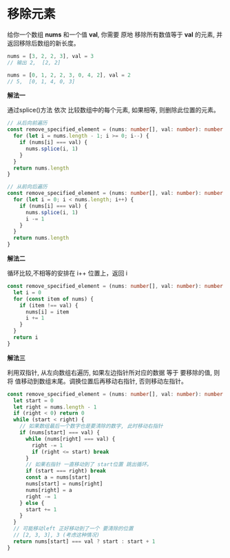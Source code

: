 # 移除元素

  给你一个数组 **nums** 和一个值 **val**, 你需要 原地 移除所有数值等于 **val** 的元素, 并返回移除后数组的新长度。

```js
nums = [3, 2, 2, 3], val = 3
// 输出 2,  [2, 2]

nums = [0, 1, 2, 2, 3, 0, 4, 2], val = 2
// 5,  [0, 1, 4, 0, 3]
```

**解法一**

  通过splice()方法 依次  比较数组中的每个元素, 如果相等, 则删除此位置的元素。
```ts
// 从后向前遍历
const remove_specified_element = (nums: number[], val: number): number => {
  for (let i = nums.length - 1; i >= 0; i--) {
    if (nums[i] === val) {
      nums.splice(i, 1)
    }
  }
  return nums.length
}

// 从前向后遍历
const remove_specified_element = (nums: number[], val: number): number => {
  for (let i = 0; i < nums.length; i++) {
    if (nums[i] === val) {
      nums.splice(i, 1)
      i -= 1
    }
  }
  return nums.length
}
```

**解法二**

  循环比较,不相等的安排在 i++ 位置上，返回 i
```ts
const remove_specified_element = (nums: number[], val: number): number => {
  let i = 0
  for (const item of nums) {
    if (item !== val) {
      nums[i] = item
      i += 1
    }
  }
  return i
}
```

**解法三**

  利用双指针, 从左向数组右遍历, 如果左边指针所对应的数据 等于 要移除的值, 则将 值移动到数组末尾。调换位置后再移动右指针, 否则移动左指针。

```ts
const remove_specified_element = (nums: number[], val: number): number => {
  let start = 0
  let right = nums.length - 1
  if (right < 0) return 0
  while (start < right) {
    // 如果数组最后一个数字也是要清除的数字, 此时移动右指针
    if (nums[start] === val) {
      while (nums[right] === val) {
        right -= 1
        if (right <= start) break
      }
      // 如果右指针 一直移动到了 start位置 跳出循环。
      if (start === right) break
      const a = nums[start]
      nums[start] = nums[right]
      nums[right] = a
      right -= 1
    } else {
      start += 1
    }
  }
  // 可能移动left 正好移动到了一个 要清除的位置
  // [2, 3, 3], 3 (考虑这种情况)
  return nums[start] === val ? start : start + 1
}
```